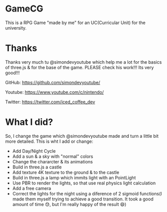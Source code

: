 # GameCG

This is a RPG Game "made by me" for an UC(Curricular Unit) for the university.

# Thanks
Thanks very much tu @simondevyoutube which help me a lot for the basics of three.js & for the base of the game.
PLEASE check his work!!! Its very good!!!

GitHub: https://github.com/simondevyoutube/

Youtube: https://www.youtube.com/c/nintendo/

Twitter: https://twitter.com/iced_coffee_dev

# What I did?
So, I change the game which @simondevyoutube made and turn a little bit more detailed.
This is wht I add or change:
- Add Day/Night Cycle
- Add a sun & a sky with "normal" colors
- Change the chararcter & its animations
- Build in three.js a castle
- Add texture 4K texture to the ground & to the castle
- Build in three.js a lamp which immits light with an PointLight
- Use PBR to render the lights, so that use real physics light calculation
- Add a free camera
- Correct the lights for the night using a diference of 2 sigmoid functions(I made them myself trying to achieve a good transition. It took a good amount of time :sweat:, but I'm really happy of the result :smile:)
